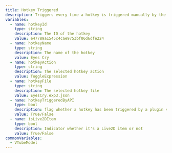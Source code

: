 ```yaml
---
title: Hotkey Triggered
description: Triggers every time a hotkey is triggered manually by the user (keyboard/hand-gesture) or via the hotkey-trigger-API
variables:
  - name: hotkeyId
    type: string
    description: The ID of the hotkey
    value: e47789a1545c4cae9753bf06d6dfe224
  - name: hotkeyName
    type: string
    description: The name of the hotkey
    value: Eyes Cry
  - name: hotkeyAction
    type: string
    description: The selected hotkey action
    value: ToggleExpression
  - name: hotkeyFile
    type: string
    description: The selected hotkey file
    value: EyesCry.exp3.json
  - name: hotkeyTriggeredByAPI
    type: bool
    description: flag whether a hotkey has been triggered by a plugin via the trigger-hotkey-API
    value: True/False
  - name: isLive2DItem
    type: bool
    description: Indicator whether it's a Live2D item or not
    value: True/False
commonVariables:
  - VTubeModel
---
```

